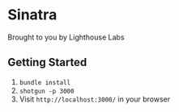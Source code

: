 Sinatra
=============

Brought to you by Lighthouse Labs

## Getting Started

1. `bundle install`
2. `shotgun -p 3000`
3. Visit `http://localhost:3000/` in your browser

